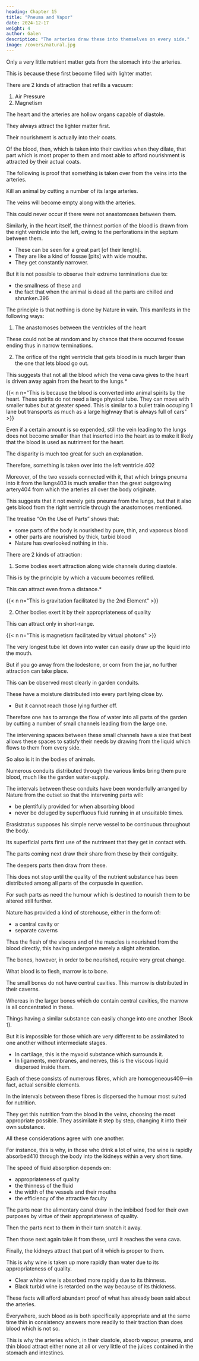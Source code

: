 ```yaml
---
heading: Chapter 15
title: "Pneuma and Vapor"
date: 2024-12-17
weight: 4
author: Galen
description: "The arteries draw these into themselves on every side."
image: /covers/natural.jpg
---
```



Only a very little nutrient matter gets from the stomach into the arteries.

This is because these first become filled with lighter matter. 

There are 2 kinds of attraction that refills a vacuum:

 <!-- becomes refilled and that caused by appropriateness of quality;392  -->

1. Air Pressure
2. Magnetism

<!-- air is drawn into bellows in one way, and iron by the lodestone in another.  -->

<!-- The traction which results from evacuation acts primarily on what is light, whilst that from appropriateness of quality acts frequently, it may be, on what is heavier (if this should be naturally more nearly related393).  -->

The heart and the arteries are hollow organs capable of diastole.

They always attract the lighter matter first.

Their nourishment is actually into their coats.

 <!-- (which are the real bodies of these organs) that the appropriate matter is drawn.394  -->

Of the blood, then, which is taken into their cavities when they dilate, that part which is most proper to them and most able to afford nourishment is attracted by their actual coats.

<!-- Now, apart from what has been said,395  -->

The following is proof that something is taken over from the veins into the arteries.

Kill an animal by cutting a number of its large arteries.

The veins will become empty along with the arteries.

This could never occur if there were not anastomoses between them. 

Similarly, in the heart itself, the thinnest portion of the blood is drawn from the right ventricle into the left, owing to the perforations in the septum between them.
- These can be seen for a great part [of their length].
- They are like a kind of fossae [pits] with wide mouths.
- They get constantly narrower.

But it is not possible to observe their extreme terminations due to:
- the smallness of these and
- the fact that when the animal is dead all the parts are chilled and shrunken.396 

<!-- Here, too, however, our argument,397 starting from  -->

The principle is that nothing is done by Nature in vain. This manifests in the following ways:

1. The anastomoses between the ventricles of the heart

These could not be at random and by chance that there occurred fossae ending thus in narrow terminations.

2. The orifice of the right ventricle that gets blood in is much larger than the one that lets blood go out.

<!-- And secondly [the presence of these anastomoses has been assumed] from the fact that, 

of the two orifices in the right , the one conducting blood in and the other out, the former398 is much the larger.  -->

<!-- For, the fact that the insertion of the vena cava into the heart399 is larger than the vein which is inserted into the lungs400  -->

This suggests that not all the blood which the vena cava gives to the heart is driven away again from the heart to the lungs.*

{{< n n="This is because the blood is converted into animal spirits by the heart. These spirits do not need a large physical tube. They can move with smaller tubes but at greater speed. This is similar to a bullet train occuping 1 lane but transports as much as a large highway that is always full of cars" >}}

<!-- Nor can it be said that any of the blood is expended in the nourishment of the actual body of the heart, since there is another vein401 which breaks up in it and which does not take its origin nor get its share of blood from the heart itself.  -->

Even if a certain amount is so expended, still the vein leading to the lungs does not become smaller than that inserted into the heart as to make it likely that the blood is used as nutriment for the heart.

The disparity is much too great for such an explanation.

Therefore, something is taken over into the left ventricle.402

Moreover, of the two vessels connected with it, that which brings pneuma into it from the lungs403 is much smaller than the great outgrowing artery404 from which the arteries all over the body originate.

This suggests that it not merely gets pneuma from the lungs, but that it also gets blood from the right ventricle through the anastomoses mentioned.

The treatise “On the Use of Parts” shows that:
- some parts of the body is nourished by pure, thin, and vaporous blood
- other parts are nourished by thick, turbid blood
- Nature has overlooked nothing in this.

There are 2 kinds of attraction:

1. Some bodies exert attraction along wide channels during diastole.

This is by the principle by which a vacuum becomes refilled.

This can attract even from a distance.*

{{< n n="This is gravitation facilitated by the 2nd Element" >}}

2. Other bodies exert it by their appropriateness of quality

This can attract only in short-range. 

{{< n n="This is magnetism facilitated by virtual photons" >}}

 <!-- while the latter can only do so from among things which are quite close to them;  -->

The very longest tube let down into water can easily draw up the liquid into the mouth.

But if you go away from the lodestone, or corn from the jar, no further attraction can take place.

<!-- (an instance of this kind has in fact been already given405) -->

This can be observed most clearly in garden conduits.

These have a moisture distributed into every part lying close by.
- But it cannot reach those lying further off.

Therefore one has to arrange the flow of water into all parts of the garden by cutting a number of small channels leading from the large one.

The intervening spaces between these small channels have a size that best allows these spaces to satisfy their needs by drawing from the liquid which flows to them from every side.

So also is it in the bodies of animals.

Numerous conduits distributed through the various limbs bring them pure blood, much like the garden water-supply.

The intervals between these conduits have been wonderfully arranged by Nature from the outset so that the intervening parts will:
- be plentifully provided for when absorbing blood
- never be deluged by superfluous fluid running in at unsuitable times.

<!-- For the way in which they obtain nourishment is somewhat as follows.  -->

<!-- In the body406 which is -->

Erasistratus supposes his simple nerve vessel to be continuous throughout the body.

Its superficial parts first use of the nutriment that they get in contact with.

The parts coming next draw their share from these by their contiguity.

The deepers parts then draw from these. 

This does not stop until the quality of the nutrient substance has been distributed among all parts of the corpuscle in question.

For such parts as need the humour which is destined to nourish them to be altered still further.

Nature has provided a kind of storehouse, either in the form of:
- a central cavity or
- separate caverns 

<!-- 407 or something analogous to caverns.  -->

Thus the flesh of the viscera and of the muscles is nourished from the blood directly, this having undergone merely a slight alteration.

The bones, however, in order to be nourished, require very great change.

What blood is to flesh, marrow is to bone.

The small bones do not have central cavities. This marrow is distributed in their caverns. 

Whereas in the larger bones which do contain central cavities, the marrow is all concentrated in these.

<!-- For, as was pointed out in the first book,408  -->

Things having a similar substance can easily change into one another (Book 1). 

But it is impossible for those which are very different to be assimilated to one another without intermediate stages. 

- In cartilage, this is the myxoid substance which surrounds it.
- In ligaments, membranes, and nerves, this is the viscous liquid dispersed inside them.

Each of these consists of numerous fibres, which are homogeneous409—in fact, actual sensible elements.

In the intervals between these fibres is dispersed the humour most suited for nutrition.

They get this nutrition from the blood in the veins, choosing the most appropriate possible. They assimilate it step by step, changing it into their own substance.

All these considerations agree with one another.

 <!-- and bear sufficient witness to the truth of what has been already demonstrated; there is thus no need to prolong the discussion further. -->

<!-- For, from what has been said, anyone can readily discover in what way all the particular [vital activities] come about.  -->

For instance, this is why, in those who drink a lot of wine, the wine is rapidly absorbed410 through the body into the kidneys within a very short time. 

The speed of fluid absorption depends on:
- appropriateness of quality
- the thinness of the fluid
- the width of the vessels and their mouths
- the efficiency of the attractive faculty

The parts near the alimentary canal draw in the imbibed food for their own purposes by virtue of their appropriateness of quality.

Then the parts next to them in their turn snatch it away.

Then those next again take it from these, until it reaches the vena cava. 

Finally, the kidneys attract that part of it which is proper to them. 

This is why wine is taken up more rapidly than water due to its appropriateness of quality.
- Clear white wine is absorbed more rapidly due to its thinness.
- Black turbid wine is retarded on the way because of its thickness.

These facts will afford abundant proof of what has already been said about the arteries.

Everywhere, such blood as is both specifically appropriate and at the same time thin in consistency answers more readily to their traction than does blood which is not so.

This is why the arteries which, in their diastole, absorb vapour, pneuma, and thin blood attract either none at all or very little of the juices contained in the stomach and intestines.



<!-- 299 “Of food to feeder,” i.e. of the environment to the organism. cf. p. 39, chap. xi.

300 “Drawing”; cf. p. 116, note 2.

301 For these terms (prosthesis and prosphysis in Greek) cf. p. 39, notes 5 and 6.

302 Lit. “through the energizing (or functioning) of the attractive faculty”; the faculty (δύναμις) in operation is an activity (ἐνέργεια). cf. p. 3, note 2.

303 This chapter is an excellent example of Galen’s method of reasoning a priori. The complementary inductive method, however, is employed in the next chapter. cf. p. 209, note 1.

304 The deductive.

305 The logos is the argument or “theory” arrived at by the process of λογικὴ θεωρία or “theorizing”; cf. p. 151, note 3; p. 205, note 1.

306 The Greek words for the uterus (mêtrae and hysterae) probably owe their plural form to the belief that the organ was bicornuate in the human, as it is in some of the lower species.

307 Note this expression. For Galen’s views on the origin of species, cf. Introduction, p. xxxi., footnote.

308 Herophilus of Chalcedon (circa 300 B.C.) was, like Erasistratus, a representative of the anatomical school of Alexandria. His book on Midwifery was known for centuries. cf. Introduction, p. xii.

309 Relaxation of utero-sacral ligaments as an important predisposing cause of prolapsus uteri.

310 That is, at the end of the first stage of labour.

311 The pylorus.

312 “Chylosis,” chylification. cf. p. 240, note 1.

313 Lit. barley-“chyle,” i.e. barley-water.

314 i.e. not the mere mechanical breaking down of food, but a distinctively vital action of “alteration.”

315 Pepsis.

316 Book I., chaps. x., xi.

317 cf. p. 222, note 1.

318 Choledochous.

319 More exactly peristolé; cf. p. 97, note 1.

320 Neuburger says of Erasistratus that “dissection had taught him to think in terms of anatomy.” It was chiefly the gross movements or structure of organs with which he concerned himself. Where an organ had no obvious function, he dubbed it “useless”; e.g. the spleen (cf. p. 143).

321 i.e. contracting and dilating; no longitudinal movements involved; cf. p. 263, note 2.

322 cf. p. 282, note 1.

323 Book II., chaps. ii. and viii.

324 Note use of psychological terms in biology. cf. also p. 133, note 3.

325 “In everything.” cf. p. 66, note 3.

326 Galen confuses the nutrition of organs with that of the ultimate living elements or cells; the stomach does not, of course, feed itself in the way a cell does. cf. Introduction, p. xxxii.

327 cf. Asclepiades’s theory regarding the urine, p. 51.

328 The process of application or prosthesis. cf. p. 223, note 3.

329 Mutual influence of organism and environment.

330 Qualitative change. cf. Book I., chap. ii.

331 Apparently skin-diseases in which a superficial crust (resembling the lichen on a tree-trunk) forms—e.g. psoriasis.

332 Note especially pneuma and innate heat, which practically stand for oxygen and the heat generated in oxidation. cf. p. 41, note 3.

333 Book I., chap. x.

334 That is to say, faeces are obviously altered food. This alteration cannot have taken place entirely in the small intestine: therefore alteration of food must take place in the stomach.

335 cf. p. 39.

336 Asclepiades held that there was no such thing as real qualitative change; the food was merely broken up into its constituent molecules, and absorbed unaltered. cf. p. 49, note 5.

337 i.e. denial of forethought in the Physis.

338 v. p. 9, et passim.

339 cf. p. 97.

340 It appears to me, from comparison between this and other passages in Galen’s writings (notably Use of Parts, iv., 8), that he means by the “two coats” simply the mucous and the muscular coats. In this case the “straight” or “longitudinal” fibres of the inner coat would be the rugae; the “circular” fibres of the inner intestinal coat would be the valvulae conniventes.

341 The term here rendered peristalsis is peristolé in Greek; it is applied only to the intermittent movements of muscles placed circularly round a lumen or cavity, and comprehends systolé or contraction and diastolé or dilatation. In its modern significance, peristalsis, however, also includes the movements of longitudinal fibres. cf. p. 97, note 1.

342 i.e. those containing non-striped or “involuntary” muscle fibres; organs governed by the “natural” pneuma; cf. p. 186, note 3.

343 By this term is meant only what we should call the “voluntary” muscles.

344 cf. p. 97.

345 For “symptom,” cf. p. 13, and p. 12, note 3. “Transitum namque materiae per angustum corpus id accidens consequitur” (Linacre). Less a “result” or “consequence” than an “accompaniment.”

346 i.e. this is a purely mechanical process.

347 i.e.. this phenomenon is a proof neither of peristolé nor of attraction. cf. p. 97, note 2.

348 Contraction and dilatation of course being reversed.

349 The channa is a kind of sea-perch; “a species of Serranus, either S. scriba or S. cabrilla” (D’Arcy W. Thompson). cf. Aristotle’s Nat. Hist. (D’Arcy Thompson’s edition, Oxford, 1910), IV., xi., 538 A, 20. The synodont “is not to be identified with certainty, but is supposed to be Dentex vulgaris,” that is, an edible Mediterranean perch. “It is not the stomach,” adds Prof. Thompson, “but the air-bladder that gets everted and hangs out of the mouth in fishes, especially when they are hauled in from a considerable depth.” cf. H. A., VIII., ii., 591 B, 5.

350 Under the term “neura,” tendons were often included as well as nerves. Similarly in modern Dutch the word zenuw (“sinew”) means both a tendon and a nerve; zenuwachtig = “nervous.”

351 Rather than the alternative reading, τὸν ἔσωθεν χιτῶνα. Galen apparently supposes that the outer coat will not be damaged, as the cuts will pass between its fibres. These cuts would be, presumably, short ones, at various levels, no single one of them involving the whole circumference of the gullet.

352 cf. p. 205.

353 Thus Galen elsewhere calls the spleen a mere emunctory (ἐκμαγεῖον) of the liver. cf. p. 214, note 1.

354 cf. p. 269.

355 The urinary bladders of pigs (such as Galen dissected) are thin, and appear to have only one coat.

356 cf. p. 243.

357 My suggestion is that Galen refers to (1) the mucous coat, with its valvulae conniventes, and (2) the muscular coat, of which the chief layer is made up of circular fibres. cf. p. 262, note 1.

358 Or utility.

359 Relationship between physiology and pathology again emphasized. cf. p. 188, note 2.

360 Or physicist—the investigator of the Physis or Nature. cf. p. 196, note 2. Note here the use of analogical reasoning. cf. p. 113, note 2.

361 cf. p. 95.

362 I. xiii.; II. ii.

363 Galen’s idea is that if reversal of the direction of flow can occur in the primae viae (in vomiting), it may also be expected to occur in the secundae viae or absorptive channels.

364 For this “delivery,” “up-yield,” or anadosis, v. p. 13, note 5.

365 The mesenteric veins.

366 Linacre renders: “Una omnium confluxio ac conspiratio”; and he adds the marginal note “Totum corpus nostrum est conspirabile et confluxile per meatus communes.” cf. p. 48.

367 The alimentary canal, as not being edible, is not considered a splanchnon or viscus.

368 Lit. rheums; hence our term rheumatism.

369 Here Galen apparently indicates that vital functions are at least partly explicable in terms of mechanical law. cf. Introduction, p. xxviii.

370 cf. pp. 211, 247.

371 See p. 298, note 1.

372 The ends of the veins in the alimentary canal from which absorption or anadosis had originally taken place.

373 Diathesis.

374 Diathesis.

375 Pathos.

376 He means, not only under the stress of special circumstances, but also normally.

377 Lit. “rough artery.” The air-passages as well as the arteries proper were supposed by the Greeks to carry air (pneuma); diastole of arteries was, like expansion of the chest, a movement for drawing in air. cf. p. 317, note 1.

378 cf. p. 39, chap. xi.

379 Lit. orexis.

380 Lit. a “physical” organ; that is, a mere instrument or organon of the Physis,—not one of the Psyche or conscious personality. cf. semen, p. 132, note 1.

381 cf. p. 317, note 2; p. 319, chap. xv.

382 Note that absorption takes place from the stomach as well as the intestines. cf. p. 118, note 1.

383 That is, among the ultimate tissues or cells.

384 Pp. 205-9.

385 By this term, of course, the air-passages are also meant; cf. p. 305.

386 cf. p. 34, note 1.

387 cf. p. 121, note 4.

388 Pulmonary vein, or rather, left auricle. Galen means a reflux through the mitral orifice; the left auricle was looked on rather as the termination of the pulmonary veins than as a part of the heart. cf. p. 323, note 4. He speaks here of a kind of “physiological” mitral incompetence.

389 Horror vacui.

390 cf. p. 305, note 2.

391 cf. p. 308, note 1.

392 The “mechanical” principle of horror vacui contrasted with the “physical” or semi-physiological principle of specific attraction. Appropriateness here might almost be rendered affinity or kinship. cf. note 2, infra.

393 “Related,” “akin.” cf. p. 36, note 2.

394 The coats exercise the vital traction, the cavities the merely mechanical. cf. p. 165, note 2.

395 Chap. xiv.

396 These fossae were probably the recesses between the columnae carnae.

397 On logos cf. p. 226, note 2.

398 He means the tricuspid orifice. cf. p. 121, note 4.

399 The right auricle was looked on less as a part of the heart than as an expansion or “insertion” of the vena cava.

400 This “vein” (really the pulmonary artery) was supposed to be the channel by which the lungs received nutriment from the right heart. cf. p. 121, note 3.

401 The coronary vein.

402 Galen’s conclusion, of course, is, so far, correct, but he has substituted an imaginary direct communication between the ventricles for the actual and more roundabout pulmonary circulation, of whose existence he apparently had no idea. His views were eventually corrected by the Renascence anatomists. cf. Introduction, pp. xxii.-xxiii.

403 He means the left auricle, considered as the termination of the pulmonary “arteries”; cf. p. 314, note 3.

404 The aorta, its orifice being circular, appears bigger than the slit-like mitral orifice.

405 p. 87.

406 Or we may render it “corpuscle”; Galen practically means the cell. cf. p. 153, note 2.

407 cf. the term “cavernous tissue.”

408 I. x.

409 Lit. homoeomerous, i.e. “the same all through,” of similar structure throughout, the elements of living matter, cf. p. 20, note 3, and cf. also the “cell” of Erasistratus, p. 153.

410 “Delivered,” “dispersed”; cf. p. 13, note 5.
 -->